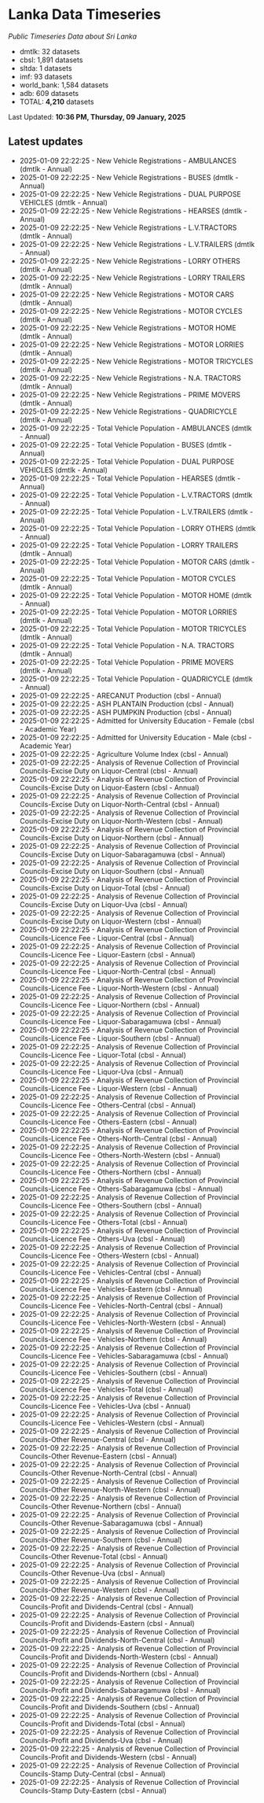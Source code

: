 # Lanka Data Timeseries
*Public Timeseries Data about Sri Lanka*

* dmtlk: 32 datasets
* cbsl: 1,891 datasets
* sltda: 1 datasets
* imf: 93 datasets
* world_bank: 1,584 datasets
* adb: 609 datasets
* TOTAL: **4,210** datasets

Last Updated: **10:36 PM, Thursday, 09 January, 2025**

## Latest updates

* 2025-01-09 22:22:25 - New Vehicle Registrations - AMBULANCES (dmtlk - Annual)
* 2025-01-09 22:22:25 - New Vehicle Registrations - BUSES (dmtlk - Annual)
* 2025-01-09 22:22:25 - New Vehicle Registrations - DUAL PURPOSE VEHICLES (dmtlk - Annual)
* 2025-01-09 22:22:25 - New Vehicle Registrations - HEARSES (dmtlk - Annual)
* 2025-01-09 22:22:25 - New Vehicle Registrations - L.V.TRACTORS (dmtlk - Annual)
* 2025-01-09 22:22:25 - New Vehicle Registrations - L.V.TRAILERS (dmtlk - Annual)
* 2025-01-09 22:22:25 - New Vehicle Registrations - LORRY OTHERS (dmtlk - Annual)
* 2025-01-09 22:22:25 - New Vehicle Registrations - LORRY TRAILERS (dmtlk - Annual)
* 2025-01-09 22:22:25 - New Vehicle Registrations - MOTOR CARS (dmtlk - Annual)
* 2025-01-09 22:22:25 - New Vehicle Registrations - MOTOR CYCLES (dmtlk - Annual)
* 2025-01-09 22:22:25 - New Vehicle Registrations - MOTOR HOME (dmtlk - Annual)
* 2025-01-09 22:22:25 - New Vehicle Registrations - MOTOR LORRIES (dmtlk - Annual)
* 2025-01-09 22:22:25 - New Vehicle Registrations - MOTOR TRICYCLES (dmtlk - Annual)
* 2025-01-09 22:22:25 - New Vehicle Registrations - N.A. TRACTORS (dmtlk - Annual)
* 2025-01-09 22:22:25 - New Vehicle Registrations - PRIME MOVERS (dmtlk - Annual)
* 2025-01-09 22:22:25 - New Vehicle Registrations - QUADRICYCLE (dmtlk - Annual)
* 2025-01-09 22:22:25 - Total Vehicle Population - AMBULANCES (dmtlk - Annual)
* 2025-01-09 22:22:25 - Total Vehicle Population - BUSES (dmtlk - Annual)
* 2025-01-09 22:22:25 - Total Vehicle Population - DUAL PURPOSE VEHICLES (dmtlk - Annual)
* 2025-01-09 22:22:25 - Total Vehicle Population - HEARSES (dmtlk - Annual)
* 2025-01-09 22:22:25 - Total Vehicle Population - L.V.TRACTORS (dmtlk - Annual)
* 2025-01-09 22:22:25 - Total Vehicle Population - L.V.TRAILERS (dmtlk - Annual)
* 2025-01-09 22:22:25 - Total Vehicle Population - LORRY OTHERS (dmtlk - Annual)
* 2025-01-09 22:22:25 - Total Vehicle Population - LORRY TRAILERS (dmtlk - Annual)
* 2025-01-09 22:22:25 - Total Vehicle Population - MOTOR CARS (dmtlk - Annual)
* 2025-01-09 22:22:25 - Total Vehicle Population - MOTOR CYCLES (dmtlk - Annual)
* 2025-01-09 22:22:25 - Total Vehicle Population - MOTOR HOME (dmtlk - Annual)
* 2025-01-09 22:22:25 - Total Vehicle Population - MOTOR LORRIES (dmtlk - Annual)
* 2025-01-09 22:22:25 - Total Vehicle Population - MOTOR TRICYCLES (dmtlk - Annual)
* 2025-01-09 22:22:25 - Total Vehicle Population - N.A. TRACTORS (dmtlk - Annual)
* 2025-01-09 22:22:25 - Total Vehicle Population - PRIME MOVERS (dmtlk - Annual)
* 2025-01-09 22:22:25 - Total Vehicle Population - QUADRICYCLE (dmtlk - Annual)
* 2025-01-09 22:22:25 - ARECANUT Production (cbsl - Annual)
* 2025-01-09 22:22:25 - ASH PLANTAIN Production (cbsl - Annual)
* 2025-01-09 22:22:25 - ASH PUMPKIN Production (cbsl - Annual)
* 2025-01-09 22:22:25 - Admitted for University Education - Female (cbsl - Academic Year)
* 2025-01-09 22:22:25 - Admitted for University Education - Male (cbsl - Academic Year)
* 2025-01-09 22:22:25 - Agriculture Volume Index (cbsl - Annual)
* 2025-01-09 22:22:25 - Analysis of Revenue Collection of Provincial Councils-Excise Duty on Liquor-Central (cbsl - Annual)
* 2025-01-09 22:22:25 - Analysis of Revenue Collection of Provincial Councils-Excise Duty on Liquor-Eastern (cbsl - Annual)
* 2025-01-09 22:22:25 - Analysis of Revenue Collection of Provincial Councils-Excise Duty on Liquor-North-Central (cbsl - Annual)
* 2025-01-09 22:22:25 - Analysis of Revenue Collection of Provincial Councils-Excise Duty on Liquor-North-Western (cbsl - Annual)
* 2025-01-09 22:22:25 - Analysis of Revenue Collection of Provincial Councils-Excise Duty on Liquor-Northern (cbsl - Annual)
* 2025-01-09 22:22:25 - Analysis of Revenue Collection of Provincial Councils-Excise Duty on Liquor-Sabaragamuwa (cbsl - Annual)
* 2025-01-09 22:22:25 - Analysis of Revenue Collection of Provincial Councils-Excise Duty on Liquor-Southern (cbsl - Annual)
* 2025-01-09 22:22:25 - Analysis of Revenue Collection of Provincial Councils-Excise Duty on Liquor-Total (cbsl - Annual)
* 2025-01-09 22:22:25 - Analysis of Revenue Collection of Provincial Councils-Excise Duty on Liquor-Uva (cbsl - Annual)
* 2025-01-09 22:22:25 - Analysis of Revenue Collection of Provincial Councils-Excise Duty on Liquor-Western (cbsl - Annual)
* 2025-01-09 22:22:25 - Analysis of Revenue Collection of Provincial Councils-Licence Fee - Liquor-Central (cbsl - Annual)
* 2025-01-09 22:22:25 - Analysis of Revenue Collection of Provincial Councils-Licence Fee - Liquor-Eastern (cbsl - Annual)
* 2025-01-09 22:22:25 - Analysis of Revenue Collection of Provincial Councils-Licence Fee - Liquor-North-Central (cbsl - Annual)
* 2025-01-09 22:22:25 - Analysis of Revenue Collection of Provincial Councils-Licence Fee - Liquor-North-Western (cbsl - Annual)
* 2025-01-09 22:22:25 - Analysis of Revenue Collection of Provincial Councils-Licence Fee - Liquor-Northern (cbsl - Annual)
* 2025-01-09 22:22:25 - Analysis of Revenue Collection of Provincial Councils-Licence Fee - Liquor-Sabaragamuwa (cbsl - Annual)
* 2025-01-09 22:22:25 - Analysis of Revenue Collection of Provincial Councils-Licence Fee - Liquor-Southern (cbsl - Annual)
* 2025-01-09 22:22:25 - Analysis of Revenue Collection of Provincial Councils-Licence Fee - Liquor-Total (cbsl - Annual)
* 2025-01-09 22:22:25 - Analysis of Revenue Collection of Provincial Councils-Licence Fee - Liquor-Uva (cbsl - Annual)
* 2025-01-09 22:22:25 - Analysis of Revenue Collection of Provincial Councils-Licence Fee - Liquor-Western (cbsl - Annual)
* 2025-01-09 22:22:25 - Analysis of Revenue Collection of Provincial Councils-Licence Fee - Others-Central (cbsl - Annual)
* 2025-01-09 22:22:25 - Analysis of Revenue Collection of Provincial Councils-Licence Fee - Others-Eastern (cbsl - Annual)
* 2025-01-09 22:22:25 - Analysis of Revenue Collection of Provincial Councils-Licence Fee - Others-North-Central (cbsl - Annual)
* 2025-01-09 22:22:25 - Analysis of Revenue Collection of Provincial Councils-Licence Fee - Others-North-Western (cbsl - Annual)
* 2025-01-09 22:22:25 - Analysis of Revenue Collection of Provincial Councils-Licence Fee - Others-Northern (cbsl - Annual)
* 2025-01-09 22:22:25 - Analysis of Revenue Collection of Provincial Councils-Licence Fee - Others-Sabaragamuwa (cbsl - Annual)
* 2025-01-09 22:22:25 - Analysis of Revenue Collection of Provincial Councils-Licence Fee - Others-Southern (cbsl - Annual)
* 2025-01-09 22:22:25 - Analysis of Revenue Collection of Provincial Councils-Licence Fee - Others-Total (cbsl - Annual)
* 2025-01-09 22:22:25 - Analysis of Revenue Collection of Provincial Councils-Licence Fee - Others-Uva (cbsl - Annual)
* 2025-01-09 22:22:25 - Analysis of Revenue Collection of Provincial Councils-Licence Fee - Others-Western (cbsl - Annual)
* 2025-01-09 22:22:25 - Analysis of Revenue Collection of Provincial Councils-Licence Fee - Vehicles-Central (cbsl - Annual)
* 2025-01-09 22:22:25 - Analysis of Revenue Collection of Provincial Councils-Licence Fee - Vehicles-Eastern (cbsl - Annual)
* 2025-01-09 22:22:25 - Analysis of Revenue Collection of Provincial Councils-Licence Fee - Vehicles-North-Central (cbsl - Annual)
* 2025-01-09 22:22:25 - Analysis of Revenue Collection of Provincial Councils-Licence Fee - Vehicles-North-Western (cbsl - Annual)
* 2025-01-09 22:22:25 - Analysis of Revenue Collection of Provincial Councils-Licence Fee - Vehicles-Northern (cbsl - Annual)
* 2025-01-09 22:22:25 - Analysis of Revenue Collection of Provincial Councils-Licence Fee - Vehicles-Sabaragamuwa (cbsl - Annual)
* 2025-01-09 22:22:25 - Analysis of Revenue Collection of Provincial Councils-Licence Fee - Vehicles-Southern (cbsl - Annual)
* 2025-01-09 22:22:25 - Analysis of Revenue Collection of Provincial Councils-Licence Fee - Vehicles-Total (cbsl - Annual)
* 2025-01-09 22:22:25 - Analysis of Revenue Collection of Provincial Councils-Licence Fee - Vehicles-Uva (cbsl - Annual)
* 2025-01-09 22:22:25 - Analysis of Revenue Collection of Provincial Councils-Licence Fee - Vehicles-Western (cbsl - Annual)
* 2025-01-09 22:22:25 - Analysis of Revenue Collection of Provincial Councils-Other Revenue-Central (cbsl - Annual)
* 2025-01-09 22:22:25 - Analysis of Revenue Collection of Provincial Councils-Other Revenue-Eastern (cbsl - Annual)
* 2025-01-09 22:22:25 - Analysis of Revenue Collection of Provincial Councils-Other Revenue-North-Central (cbsl - Annual)
* 2025-01-09 22:22:25 - Analysis of Revenue Collection of Provincial Councils-Other Revenue-North-Western (cbsl - Annual)
* 2025-01-09 22:22:25 - Analysis of Revenue Collection of Provincial Councils-Other Revenue-Northern (cbsl - Annual)
* 2025-01-09 22:22:25 - Analysis of Revenue Collection of Provincial Councils-Other Revenue-Sabaragamuwa (cbsl - Annual)
* 2025-01-09 22:22:25 - Analysis of Revenue Collection of Provincial Councils-Other Revenue-Southern (cbsl - Annual)
* 2025-01-09 22:22:25 - Analysis of Revenue Collection of Provincial Councils-Other Revenue-Total (cbsl - Annual)
* 2025-01-09 22:22:25 - Analysis of Revenue Collection of Provincial Councils-Other Revenue-Uva (cbsl - Annual)
* 2025-01-09 22:22:25 - Analysis of Revenue Collection of Provincial Councils-Other Revenue-Western (cbsl - Annual)
* 2025-01-09 22:22:25 - Analysis of Revenue Collection of Provincial Councils-Profit and Dividends-Central (cbsl - Annual)
* 2025-01-09 22:22:25 - Analysis of Revenue Collection of Provincial Councils-Profit and Dividends-Eastern (cbsl - Annual)
* 2025-01-09 22:22:25 - Analysis of Revenue Collection of Provincial Councils-Profit and Dividends-North-Central (cbsl - Annual)
* 2025-01-09 22:22:25 - Analysis of Revenue Collection of Provincial Councils-Profit and Dividends-North-Western (cbsl - Annual)
* 2025-01-09 22:22:25 - Analysis of Revenue Collection of Provincial Councils-Profit and Dividends-Northern (cbsl - Annual)
* 2025-01-09 22:22:25 - Analysis of Revenue Collection of Provincial Councils-Profit and Dividends-Sabaragamuwa (cbsl - Annual)
* 2025-01-09 22:22:25 - Analysis of Revenue Collection of Provincial Councils-Profit and Dividends-Southern (cbsl - Annual)
* 2025-01-09 22:22:25 - Analysis of Revenue Collection of Provincial Councils-Profit and Dividends-Total (cbsl - Annual)
* 2025-01-09 22:22:25 - Analysis of Revenue Collection of Provincial Councils-Profit and Dividends-Uva (cbsl - Annual)
* 2025-01-09 22:22:25 - Analysis of Revenue Collection of Provincial Councils-Profit and Dividends-Western (cbsl - Annual)
* 2025-01-09 22:22:25 - Analysis of Revenue Collection of Provincial Councils-Stamp Duty-Central (cbsl - Annual)
* 2025-01-09 22:22:25 - Analysis of Revenue Collection of Provincial Councils-Stamp Duty-Eastern (cbsl - Annual)